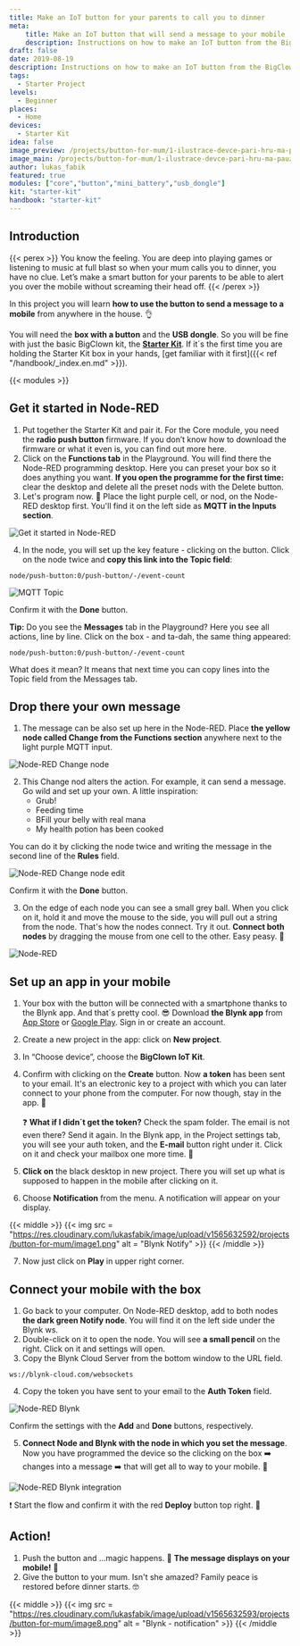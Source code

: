 ```yaml
---
title: Make an IoT button for your parents to call you to dinner
meta:
    title: Make an IoT button that will send a message to your mobile
    description: Instructions on how to make an IoT button from the BigClown Starter Kit for your mum to call you to dinner when you are in the middle of playing games.
draft: false
date: 2019-08-19
description: Instructions on how to make an IoT button from the BigClown Starter Kit for your mum to call you to dinner when you are in the middle of playing games.
tags:
  - Starter Project
levels:
  - Beginner
places:
  - Home
devices:
  - Starter Kit
idea: false
image_preview: /projects/button-for-mum/1-ilustrace-devce-pari-hru-ma-pauzu.png
image_main: /projects/button-for-mum/1-ilustrace-devce-pari-hru-ma-pauzu.png
author: lukas_fabik
featured: true
modules: ["core","button","mini_battery","usb_dongle"]
kit: "starter-kit"
handbook: "starter-kit"
---
```


## Introduction

{{< perex >}}
You know the feeling. You are deep into playing games or listening to music at full blast so when your mum calls you to dinner, you have no clue.  Let’s make a smart button for your parents to be able to alert you over the mobile without screaming their head off.
{{< /perex >}}

In this project you will learn **how to use the button to send a message to a mobile** from anywhere in the house. 👌

You will need the **box with a button** and the **USB dongle**. So you will be fine with just the basic BigClown kit, the [**Starter Kit**](https://shop.bigclown.com/starter-kit/). If it´s the first time you are holding the Starter Kit box in your hands, [get familiar with it first]({{< ref "/handbook/_index.en.md" >}}).

{{< modules >}}

## Get it started in Node-RED

1. Put together the Starter Kit and pair it. For the Core module, you need the **radio push button** firmware. If you don’t know how to download the firmware or what it even is, you can find out more here.
2. Click on the **Functions tab** in the Playground. You will find there the Node-RED programming desktop. Here you can preset your box so it does anything you want.
**If you open the programme for the first time:** clear the desktop and delete all the preset nods with the Delete button.
3. Let's program now. 🤞 Place the light purple cell, or nod, on the Node-RED desktop first. You'll find it on the left side as **MQTT in the Inputs section**.

![Get it started in Node-RED](https://res.cloudinary.com/lukasfabik/image/upload/v1565632592/projects/button-for-mum/image3.png "Rozjeď to v Node-RED")


4. In the node, you will set up the key feature - clicking on the button. Click on the node twice and **copy this link into the Topic field**:

```
node/push-button:0/push-button/-/event-count
```

![MQTT Topic](https://res.cloudinary.com/lukasfabik/image/upload/v1565632595/projects/button-for-mum/image9.png "MQTT Topic")

Confirm it with the **Done** button.

**Tip:** Do you see the **Messages** tab in the Playground? Here you see all actions, line by line. Click on the box - and ta-dah, the same thing appeared:
```
node/push-button:0/push-button/-/event-count
```
What does it mean? It means that next time you can copy lines into the Topic field from the Messages tab.

## Drop there your own message

1. The message can be also set up here in the Node-RED. Place **the yellow node called Change from the Functions section** anywhere next to the light purple MQTT input.

![Node-RED Change node](https://res.cloudinary.com/lukasfabik/image/upload/v1565632592/projects/button-for-mum/image7.png "Node-RED Change node")

2. This Change nod alters the action. For example, it can send a message. Go wild and set up your own. A little inspiration:
	- Grub!
	- Feeding time
	- BFill your belly with real mana
	- My health potion has been cooked

You can do it by clicking the node twice and writing the message in the second line of the **Rules** field.

![Node-RED Change node edit](https://res.cloudinary.com/lukasfabik/image/upload/v1565632593/projects/button-for-mum/image5.png "Node-RED Change node edit")

Confirm it with the **Done** button.

3. On the edge of each node you can see a small grey ball. When you click on it, hold it and move the mouse to the side, you will pull out a string from the node. That's how the nodes connect.
Try it out. **Connect both nodes** by dragging the mouse from one cell to the other. Easy peasy. 🙆


![Node-RED](https://res.cloudinary.com/lukasfabik/image/upload/v1565632593/projects/button-for-mum/image6.png "Node-RED")

## Set up an app in your mobile

1. Your box with the button will be connected with a smartphone thanks to the Blynk app. And that´s pretty cool. 😎 Download **the Blynk app** from [App Store](https://apps.apple.com/us/app/blynk-iot-for-arduino-esp32/id808760481) or [Google Play](https://play.google.com/store/apps/details?id=cc.blynk&hl=en). Sign in or create an account.
2. Create a new project in the app: click on **New project**.
3. In  “Choose device”, choose the **BigClown IoT Kit**.
4. Confirm with clicking on the **Create** button. Now **a token** has been sent to your email. It's an electronic key to a project with which you can later connect to your phone from the computer.  For now though, stay in the app.  📱<br/><br/>
❓ **What if I didn´t get the token?** Check the spam folder. The email is not even there? Send it again. In the Blynk app, in the Project settings tab, you will see your auth token, and the **E-mail** button right under it. Click on it and check your mailbox one more time. 👋

5. **Click on** the black desktop in new project. There you will set up what is supposed to happen in the mobile after clicking on it.
6. Choose **Notification** from the menu. A notification will appear on your display.

{{< middle >}}
{{< img src = "https://res.cloudinary.com/lukasfabik/image/upload/v1565632592/projects/button-for-mum/image1.png" alt = "Blynk Notify" >}}
{{< /middle >}}

7. Now just click on **Play** in upper right corner.


## Connect your mobile with the box

1. Go back to your computer. On Node-RED desktop, add to both nodes **the dark green Notify node**. You will find it on the left side under the Blynk ws.
2. Double-click on it to open the node. You will see **a small pencil** on the right. Click on it and settings will open.
3. Copy the Blynk Cloud Server from the bottom window to the URL field.

```
ws://blynk-cloud.com/websockets
```

4. Copy the token you have sent to your email to the **Auth Token** field.

![Node-RED Blynk](https://res.cloudinary.com/lukasfabik/image/upload/v1565632592/projects/button-for-mum/image2.png "Node-RED Blynk")

Confirm the settings with the **Add** and **Done** buttons, respectively.

5. **Connect Node and Blynk with the node in which you set the message**. Now you have programmed the device so the clicking on the box ➡️ changes into a message ➡️ that will get all to way to your mobile. 👾

![Node-RED Blynk integration](https://res.cloudinary.com/lukasfabik/image/upload/v1565632593/projects/button-for-mum/image4.png "Node-RED Blynk integration")

❗ Start the flow and confirm it with the red **Deploy** button top right. 🚨

## Action!

1. Push the button and ...magic happens. 🎇 **The message displays on your mobile!** 🙌
2. Give the button to your mum. Isn't she amazed?  Family peace is restored before dinner starts. 🤓

{{< middle >}}
{{< img src = "https://res.cloudinary.com/lukasfabik/image/upload/v1565632593/projects/button-for-mum/image8.png" alt = "Blynk - notification" >}}
{{< /middle >}}
